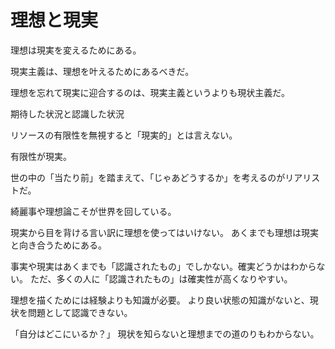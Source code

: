 # 理想と現実

理想は現実を変えるためにある。

現実主義は、理想を叶えるためにあるべきだ。

理想を忘れて現実に迎合するのは、現実主義というよりも現状主義だ。

期待した状況と認識した状況

リソースの有限性を無視すると「現実的」とは言えない。

有限性が現実。

世の中の「当たり前」を踏まえて、「じゃあどうするか」を考えるのがリアリストだ。

綺麗事や理想論こそが世界を回している。

現実から目を背ける言い訳に理想を使ってはいけない。
あくまでも理想は現実と向き合うためにある。

事実や現実はあくまでも「認識されたもの」でしかない。確実どうかはわからない。
ただ、多くの人に「認識されたもの」は確実性が高くなりやすい。

理想を描くためには経験よりも知識が必要。
より良い状態の知識がないと、現状を問題として認識できない。

「自分はどこにいるか？」
現状を知らないと理想までの道のりもわからない。
